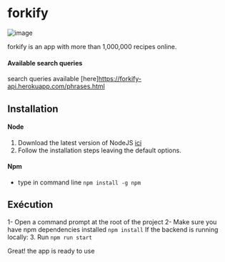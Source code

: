 # forkify
![image](https://user-images.githubusercontent.com/84333489/188952386-66fda989-0198-4d4e-8a81-a6a31b907bb6.png)

forkify is an app with more than 1,000,000 recipes online.
#### Available search queries
search queries available [here]https://forkify-api.herokuapp.com/phrases.html

## Installation
#### Node
1. Download the latest version of NodeJS [ici](https://nodejs.org/fr/download/)
2. Follow the installation steps leaving the default options.
#### Npm
- type in command line `npm install -g npm`
	
## Exécution
1- Open a command prompt at the root of the project
2- Make sure you have npm dependencies installed `npm install`
If the backend is running locally:
3. Run `npm run start`

Great! the app is ready to use

